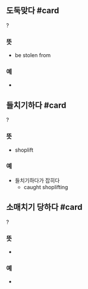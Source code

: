 ## 도둑맞다 #card
?
### 뜻
- be stolen from
### 예
-
<!--SR:!2025-03-27,3,250-->

## 들치기하다 #card
?
### 뜻
- shoplift
### 예
- 들치기하다가 잡히다
	- caught shoplifting
<!--SR:!2025-03-25,1,230-->

## 소매치기 당하다 #card
?
### 뜻
-
### 예
-
